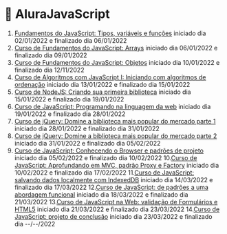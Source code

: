 # 🦖 AluraJavaScript

1. [Fundamentos do JavaScript: Tipos, variáveis e funções](https://github.com/HenriqueCCdA/AluraJavaScript/tree/main/fundamentos_do_js_tipos_var_func) iniciado dia 02/01/2022 e finalizado dia 06/01/2022
2. [Curso de Fundamentos do JavaScript: Arrays](https://github.com/HenriqueCCdA/AluraJavaScript/tree/main/arrays) iniciado dia 06/01/2022 e finalizado dia 09/01/2022
3. [Curso de Fundamentos do JavaScript: Objetos](https://github.com/HenriqueCCdA/AluraJavaScript/tree/main/objetos) iniciado dia 10/01/2022 e finalizado dia 12/11/2022
4. [Curso de Algoritmos com JavaScript I: Iniciando com algoritmos de ordenação](https://github.com/HenriqueCCdA/AluraJavaScript/tree/main/Algoritmos_com_JavaScript_I) iniciado dia 13/01/2022 e finalizado dia 15/01/2022
5. [Curso de NodeJS: Criando sua primeira biblioteca](https://github.com/HenriqueCCdA/AluraJavaScript/tree/main/nodejs_criando_biblioteca) iniciado dia 15/01/2022 e finalizado dia 19/01/2022
6. [Curso de JavaScript: Programando na linguagem da web](https://github.com/HenriqueCCdA/AluraJavaScript/tree/main/javaScript_programando_na_linguagem_da_web) iniciado dia 19/01/2022 e finalizado dia 28/01/2022
7. [Curso de jQuery: Domine a biblioteca mais popular do mercado parte 1](https://github.com/HenriqueCCdA/AluraJavaScript/tree/main/jQuery_parte1) iniciado dia 28/01/2022 e finalizado dia 31/01/2022
8. [Curso de jQuery: Domine a biblioteca mais popular do mercado parte 2](https://github.com/HenriqueCCdA/AluraJavaScript/tree/main/jQuery_parte1) iniciado dia 31/01/2022 e finalizado dia 05/02/2022
9. [Curso de JavaScript: Conhecendo o Browser e padrões de projeto](https://github.com/HenriqueCCdA/AluraJavaScript/tree/main/padroes_de_projeto) iniciado dia 05/02/2022 e finalizado dia 10/02/2022
10.[Curso de JavaScript: Aprofundando em MVC, padrão Proxy e Factory](https://github.com/HenriqueCCdA/AluraJavaScript/tree/main/) iniciado dia 10/02/2022 e finalizado dia 17/02/2022
11.[Curso de JavaScript: salvando dados localmente com IndexedDB](https://github.com/HenriqueCCdA/AluraJavaScript/tree/main/salvando_dados_localmente_com_IndexedDB) iniciado dia 14/03/2022 e finalizado dia 17/03/2022
12.[Curso de JavaScript: de padrões a uma abordagem funcional](https://github.com/HenriqueCCdA/AluraJavaScript/tree/main/padroes_de_projeto_funcional) iniciado dia 18/03/2022 e finalizado dia 21/03/2022
13.[Curso de JavaScript na Web: validação de Formulários e HTML5](https://github.com/HenriqueCCdA/AluraJavaScript/tree/main/validação_de_formulários_e_HTML5) iniciado dia 21/03/2022 e finalizado dia 23/03/2022
14.[Curso de JavaScript: projeto de conclusão](https://github.com/HenriqueCCdA/AluraJavaScript/tree/main/projeto_de_conclusao) iniciado dia 23/03/2022 e finalizado dia --/--/2022

